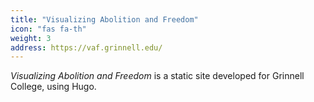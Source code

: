 ```yaml
---
title: "Visualizing Abolition and Freedom"
icon: "fas fa-th"
weight: 3
address: https://vaf.grinnell.edu/
---
```


_Visualizing Abolition and Freedom_ is a static site developed for Grinnell College, using Hugo.
